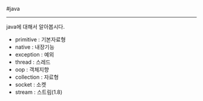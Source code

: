 \#java

---

java에 대해서 알아봅시다.

- primitive : 기본자료형
- native : 내장기능
- exception : 예외
- thread : 스레드
- oop : 객체지향
- collection : 자료형
- socket : 소켓
- stream : 스트림(1.8)

